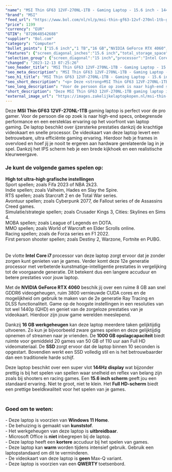 ```yaml
---
"name": "MSI Thin GF63 12VF-270NL-1TB - Gaming Laptop - 15.6 inch - 144Hz"
"brand": "MSI"
"feed_url": "https://www.bol.com/nl/nl/p/msi-thin-gf63-12vf-270nl-1tb-gaming-laptop-15-6-inch-144hz/9300000157371728"
"price": 1199
"currency": "EUR"
"GTIN": "8720648542688"
"supplier": "Bol.com"
"category": "Computer"
"bullet_points": ["15.6 inch","1 TB","16 GB","NVIDIA GeForce RTX 4060","Gaming"]
"features": {"screen_diagonal_inches":"15.6 inch","total_storage_space":"1 TB","memory_size":"16 GB","graphics_card":"NVIDIA GeForce RTX 4060","purpose_laptop":"Gaming"}
"selection_group": {"screen_diagonal":"15 inch","processor":"Intel Core i7","changed_price_past_3_days":false,"product_family":"Thin"}
"changed": "2023-12-13 07:25:26"
"seo_header_title": "MSI Thin GF63 12VF-270NL-1TB - Gaming Laptop - 15.6 inch - 144Hz"
"seo_meta_description": "MSI Thin GF63 12VF-270NL-1TB - Gaming Laptop - 15.6 inch - 144Hz"
"seo_h1_title": "MSI Thin GF63 12VF-270NL-1TB - Gaming Laptop - 15.6 inch - 144Hz"
"seo_short_description": "<p> Deze <strong>MSI Thin GF63 12VF-270NL-1TB</strong> gaming laptop is perfect voor de pro gamer."
"seo_long_description": "Voor de persoon die op zoek is naar high-end specs, onbegrensde performance en een eersteklas ervaring op het voorfront van laptop gaming. De laptop beschikt over ijzersterke prestaties dankzij de krachtige videokaart en snelle processor. De videokaart van deze laptop levert een betrouwbare, ultra efficiënte gaming ervaring. Hierdoor heb je frames in overvloed en hoef jij je nooit te ergeren aan hardware gerelateerde lag in je spel. Dankzij het IPS scherm heb je een brede kijkhoek en een realistische kleurweergave. </p> <p>  </p> <h3>Je kunt de volgende games spelen op:</h3> <p>  </p> <p> <strong>High tot ultra-high grafische instellingen</strong><br />Sport spellen; zoals Fifa 2023 of NBA 2k23. <br />Indie spellen; zoals Valheim, Hades en Slay the Spire. <br />RTS spellen; zoals Starcraft 2 en de Total War series. <br />Avontuur spellen; zoals Cyberpunk 2077, de Fallout series of de Assassins Creed games. <br />Simulatie/strategie spellen; zoals Crusader Kings 3, Cities: Skylines en Sims 4. <br />MOBA spellen; zoals League of Legends en DOTA. <br />MMO spellen; zoals World of Warcraft en Elder Scrolls online. <br />Racing spellen; zoals de Forza series en F1 2022. <br />First person shooter spellen; zoals Destiny 2, Warzone, Fortnite en PUBG. <br /><br /><br />De vlotte <strong>Intel Core i7 </strong>processor van deze laptop zorgt ervoor dat je zonder zorgen kunt genieten van je games. Verder komt deze 12e generatie processor met verbeterde kunstmatige-intelligentie prestaties in vergelijking tot de voorgaande generatie. Dit betekent dus een langere accuduur en betere prestaties voor jouw laptop. </p> <p> Met de <strong>NVIDIA GeForce RTX 4060</strong> beschik jij over een ruime 8 GB aan snel GDDR6 videogeheugen, ruim 3800 vernieuwde CUDA cores en de mogelijkheid om gebruik te maken van de 2e generatie Ray Tracing en DLSS functionaliteit. Game op de hoogste instellingen in een resoluties van tot wel 1440p (QHD) en geniet van de zorgeloze prestaties van je videokaart. Hierdoor zijn jouw game werelden meeslepend. </p> <p> Dankzij <strong>16 GB werkgeheugen</strong> kan deze laptop meerdere taken gelijktijdig uitvoeren. Zo kun je bijvoorbeeld zware games spelen en deze gelijktijdig opnemen of streamen naar je vrienden. De <strong>1000 GB opslagcapaciteit </strong>biedt ruimte voor gemiddeld 20 games van 50 GB of 110 uur aan Full HD videomateriaal. De <strong>SSD </strong>zorgt ervoor dat de laptop binnen 10 seconden is opgestart. Bovendien werkt een SSD volledig stil en is het betrouwbaarder dan een traditionele harde schijf. </p> <p> Deze laptop beschikt over een super vlot <strong>144Hz display </strong>wat bijzonder prettig is bij het spelen van spellen waar snelheid en reflex van belang zijn zoals bij shooters en racing games. Een <strong>15. 6 inch scherm </strong>geeft jou een standaard ervaring. Niet te groot, niet te klein. Het <strong>Full HD-scherm</strong> biedt een prettige beeldkwaliteit voor het spelen van je games. </p> <h3><br />Goed om te weten:</h3> <p> - Deze laptop is voorzien van <strong>Windows 11 Home</strong>. <br />- De behuizing is gemaakt van <strong>kunststof</strong>. <br />- Het werkgeheugen van deze laptop is <strong>uitbreidbaar</strong>. <br />- Microsoft Office is <strong>niet </strong>inbegrepen bij de laptop. <br />- Deze laptop heeft een <strong>kortere</strong> accuduur bij het spelen van games. <br />- Deze laptop kan <strong>warm </strong>worden tijdens intensief gebruik. Gebruik een laptopstandaard om dit te verminderen. <br />- De videokaart van deze laptop is <strong>geen </strong>Max-Q variant. <br />- Deze laptop is voorzien van een <strong>QWERTY </strong>toetsenbord. </p> <p>  </p>"
"short_description": "Deze MSI Thin GF63 12VF-270NL-1TB gaming laptop is perfect voor de pro gamer. Voor de persoon die op zoek is naar high-end specs, onbegrensde performance en een eersteklas ervaring op het voorfront van laptop gaming. De laptop beschikt over ijzersterke prestaties dankzij de krachtige videokaart en snelle processor. De videokaart van deze laptop levert een betrouwbare, ultra efficiënte gaming ervaring. Hierdoor heb je frames in overvloed en hoef jij je nooit te ergeren aan hardware gerelateerde lag in je spel. Dankzij het IPS scherm heb je een brede kijkhoek en een realistische kleurweergave. Je kunt de volgende games spelen op: High tot ultra-high grafische instellingen Sport spellen; zoals Fifa 2023 of NBA 2k23. Indie spellen; zoals Valheim, Hades en Slay the Spire. RTS spellen; zoals Starcraft 2 en de Total War series. Avontuur spellen; zoals Cyberpunk 2077, de Fallout series of de Assassins Creed games. Simulatie/strategie spellen; zoals Crusader Kings 3, Cities: Skylines en Sims 4. MOBA spellen; zoals League of Legends en DOTA. MMO spellen; zoals World of Warcraft en Elder Scrolls online. Racing spellen; zoals de Forza series en F1 2022. First person shooter spellen; zoals Destiny 2, Warzone, Fortnite en PUBG. De vlotte Intel Core i7 processor van deze laptop zorgt ervoor dat je zonder zorgen kunt genieten van je games. Verder komt deze 12e generatie processor met verbeterde kunstmatige-intelligentie prestaties in vergelijking tot de voorgaande generatie. Dit betekent dus een langere accuduur en betere prestaties voor jouw laptop. Met de NVIDIA GeForce RTX 4060 beschik jij over een ruime 8 GB aan snel GDDR6 videogeheugen, ruim 3800 vernieuwde CUDA cores en de mogelijkheid om gebruik te maken van de 2e generatie Ray Tracing en DLSS functionaliteit. Game op de hoogste instellingen in een resoluties van tot wel 1440p (QHD) en geniet van de zorgeloze prestaties van je videokaart. Hierdoor zijn jouw game werelden meeslepend. Dankzij 16 GB werkgeheugen kan deze laptop meerdere taken gelijktijdig uitvoeren. Zo kun je bijvoorbeeld zware games spelen en deze gelijktijdig opnemen of streamen naar je vrienden. De 1000 GB opslagcapaciteit biedt ruimte voor gemiddeld 20 games van 50 GB of 110 uur aan Full HD videomateriaal. De SSD zorgt ervoor dat de laptop binnen 10 seconden is opgestart. Bovendien werkt een SSD volledig stil en is het betrouwbaarder dan een traditionele harde schijf. Deze laptop beschikt over een super vlot 144Hz display wat bijzonder prettig is bij het spelen van spellen waar snelheid en reflex van belang zijn zoals bij shooters en racing games. Een 15.6 inch scherm geeft jou een standaard ervaring. Niet te groot, niet te klein. Het Full HD-scherm biedt een prettige beeldkwaliteit voor het spelen van je games. Goed om te weten: - Deze laptop is voorzien van Windows 11 Home. - De behuizing is gemaakt van kunststof. - Het werkgeheugen van deze laptop is uitbreidbaar. - Microsoft Office is niet inbegrepen bij de laptop. - Deze laptop heeft een kortere accuduur bij het spelen van games. - Deze laptop kan warm worden tijdens intensief gebruik. Gebruik een laptopstandaard om dit te verminderen. - De videokaart van deze laptop is geen Max-Q variant. - Deze laptop is voorzien van een QWERTY toetsenbord."
"external_image_url": "https://images.zakelijkelaptopkopen.nl/msi-thin-gf63-12vf-270nl-1tb-gaming-laptop-15-6-inch-144hz.webp"
---
```


<p> Deze <strong>MSI Thin GF63 12VF-270NL-1TB</strong> gaming laptop is perfect voor de pro gamer. Voor de persoon die op zoek is naar high-end specs, onbegrensde performance en een eersteklas ervaring op het voorfront van laptop gaming. De laptop beschikt over ijzersterke prestaties dankzij de krachtige videokaart en snelle processor. De videokaart van deze laptop levert een betrouwbare, ultra efficiënte gaming ervaring. Hierdoor heb je frames in overvloed en hoef jij je nooit te ergeren aan hardware gerelateerde lag in je spel. Dankzij het IPS scherm heb je een brede kijkhoek en een realistische kleurweergave. </p> <p>   </p> <h3>Je kunt de volgende games spelen op:</h3> <p>   </p> <p> <strong>High tot ultra-high grafische instellingen</strong><br />Sport spellen; zoals Fifa 2023 of NBA 2k23. <br />Indie spellen; zoals Valheim, Hades en Slay the Spire.<br />RTS spellen; zoals Starcraft 2 en de Total War series.<br />Avontuur spellen; zoals Cyberpunk 2077, de Fallout series of de Assassins Creed games.<br />Simulatie/strategie spellen; zoals Crusader Kings 3, Cities: Skylines en Sims 4.<br />MOBA spellen; zoals League of Legends en DOTA.<br />MMO spellen; zoals World of Warcraft en Elder Scrolls online.<br />Racing spellen; zoals de Forza series en F1 2022. <br />First person shooter spellen; zoals Destiny 2, Warzone, Fortnite en PUBG.<br /><br /><br />De vlotte <strong>Intel Core i7 </strong>processor van deze laptop zorgt ervoor dat je zonder zorgen kunt genieten van je games. Verder komt deze 12e generatie processor met verbeterde kunstmatige-intelligentie prestaties in vergelijking tot de voorgaande generatie. Dit betekent dus een langere accuduur en betere prestaties voor jouw laptop. </p> <p> Met de <strong>NVIDIA GeForce RTX 4060</strong> beschik jij over een ruime 8 GB aan snel GDDR6 videogeheugen, ruim 3800 vernieuwde CUDA cores en de mogelijkheid om gebruik te maken van de 2e generatie Ray Tracing en DLSS functionaliteit. Game op de hoogste instellingen in een resoluties van tot wel 1440p (QHD) en geniet van de zorgeloze prestaties van je videokaart. Hierdoor zijn jouw game werelden meeslepend. </p> <p> Dankzij <strong>16 GB werkgeheugen</strong> kan deze laptop meerdere taken gelijktijdig uitvoeren. Zo kun je bijvoorbeeld zware games spelen en deze gelijktijdig opnemen of streamen naar je vrienden. De <strong>1000 GB opslagcapaciteit </strong>biedt ruimte voor gemiddeld 20 games van 50 GB of 110 uur aan Full HD videomateriaal. De <strong>SSD </strong>zorgt ervoor dat de laptop binnen 10 seconden is opgestart. Bovendien werkt een SSD volledig stil en is het betrouwbaarder dan een traditionele harde schijf. </p> <p> Deze laptop beschikt over een super vlot <strong>144Hz display </strong>wat bijzonder prettig is bij het spelen van spellen waar snelheid en reflex van belang zijn zoals bij shooters en racing games. Een <strong>15.6 inch scherm </strong>geeft jou een standaard ervaring. Niet te groot, niet te klein. Het <strong>Full HD-scherm</strong> biedt een prettige beeldkwaliteit voor het spelen van je games. </p> <h3><br />Goed om te weten:</h3> <p> - Deze laptop is voorzien van <strong>Windows 11 Home</strong>. <br />- De behuizing is gemaakt van <strong>kunststof</strong>. <br />- Het werkgeheugen van deze laptop is <strong>uitbreidbaar</strong>. <br />- Microsoft Office is <strong>niet </strong>inbegrepen bij de laptop. <br />- Deze laptop heeft een <strong>kortere</strong> accuduur bij het spelen van games. <br />- Deze laptop kan <strong>warm </strong>worden tijdens intensief gebruik. Gebruik een laptopstandaard om dit te verminderen. <br />- De videokaart van deze laptop is <strong>geen </strong>Max-Q variant. <br />- Deze laptop is voorzien van een <strong>QWERTY </strong>toetsenbord. </p> <p>   </p>